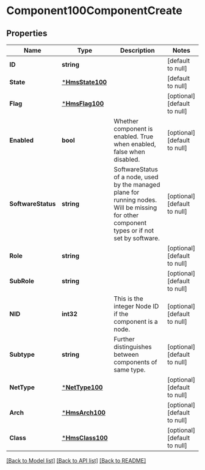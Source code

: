 # Component100ComponentCreate

## Properties
Name | Type | Description | Notes
------------ | ------------- | ------------- | -------------
**ID** | **string** |  | [default to null]
**State** | [***HmsState100**](HMSState.1.0.0.md) |  | [default to null]
**Flag** | [***HmsFlag100**](HMSFlag.1.0.0.md) |  | [optional] [default to null]
**Enabled** | **bool** | Whether component is enabled. True when enabled, false when disabled. | [optional] [default to null]
**SoftwareStatus** | **string** | SoftwareStatus of a node, used by the managed plane for running nodes.  Will be missing for other component types or if not set by software. | [optional] [default to null]
**Role** | **string** |  | [optional] [default to null]
**SubRole** | **string** |  | [optional] [default to null]
**NID** | **int32** | This is the integer Node ID if the component is a node. | [optional] [default to null]
**Subtype** | **string** | Further distinguishes between components of same type. | [optional] [default to null]
**NetType** | [***NetType100**](NetType.1.0.0.md) |  | [optional] [default to null]
**Arch** | [***HmsArch100**](HMSArch.1.0.0.md) |  | [optional] [default to null]
**Class** | [***HmsClass100**](HMSClass.1.0.0.md) |  | [optional] [default to null]

[[Back to Model list]](../README.md#documentation-for-models) [[Back to API list]](../README.md#documentation-for-api-endpoints) [[Back to README]](../README.md)

